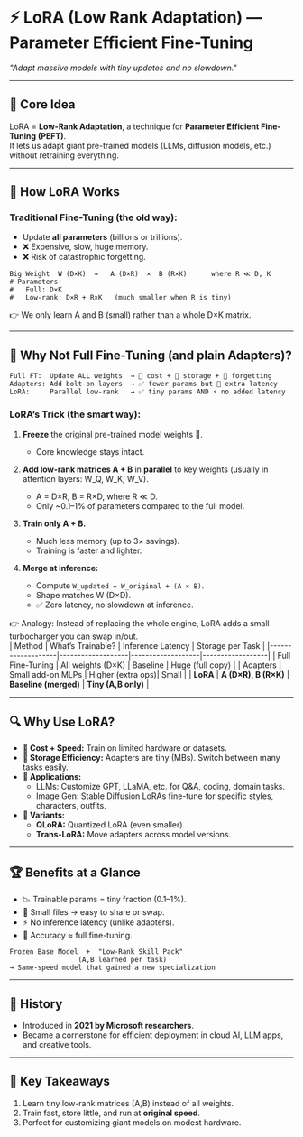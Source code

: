 # ⚡ LoRA (Low Rank Adaptation) — Parameter Efficient Fine-Tuning  
*"Adapt massive models with tiny updates and no slowdown."*  

---

## 🧩 Core Idea  
LoRA = **Low-Rank Adaptation**, a technique for **Parameter Efficient Fine-Tuning (PEFT)**.  
It lets us adapt giant pre-trained models (LLMs, diffusion models, etc.) without retraining everything.  

---

## 🚀 How LoRA Works  

### Traditional Fine-Tuning (the old way):  
- Update **all parameters** (billions or trillions).  
- ❌ Expensive, slow, huge memory.  
- ❌ Risk of catastrophic forgetting.  
```
Big Weight  W (D×K)  ≈   A (D×R)  ×  B (R×K)      where R ≪ D, K
# Parameters:
#   Full: D×K
#   Low-rank: D×R + R×K   (much smaller when R is tiny)
```

👉 We only learn A and B (small) rather than a whole D×K matrix.

---

## 🚧 Why Not Full Fine-Tuning (and plain Adapters)?

```
Full FT:  Update ALL weights  → 💸 cost + 💾 storage + 🧹 forgetting
Adapters: Add bolt-on layers  → ✅ fewer params but 🚦 extra latency
LoRA:     Parallel low-rank   → ✅ tiny params AND ⚡ no added latency
```

### LoRA’s Trick (the smart way):  

1. **Freeze** the original pre-trained model weights 🧊.  
   - Core knowledge stays intact.  

2. **Add low-rank matrices A + B** in **parallel** to key weights (usually in attention layers: W_Q, W_K, W_V).  
   - A = D×R, B = R×D, where R ≪ D.  
   - Only ~0.1–1% of parameters compared to the full model.  

3. **Train only A + B.**  
   - Much less memory (up to 3× savings).  
   - Training is faster and lighter.  

4. **Merge at inference:**  
   - Compute `W_updated = W_original + (A × B)`.  
   - Shape matches W (D×D).  
   - ✅ Zero latency, no slowdown at inference.  

👉 Analogy: Instead of replacing the whole engine, LoRA adds a small turbocharger you can swap in/out.  
| Method            | What’s Trainable? | Inference Latency | Storage per Task |
|-------------------|-------------------|-------------------|------------------|
| Full Fine-Tuning  | All weights (D×K) | Baseline          | Huge (full copy) |
| Adapters          | Small add-on MLPs | Higher (extra ops)| Small            |
| **LoRA**          | **A (D×R), B (R×K)** | **Baseline (merged)** | **Tiny (A,B only)** |

---

## 🔍 Why Use LoRA?  

- **💸 Cost + Speed:** Train on limited hardware or datasets.  
- **💾 Storage Efficiency:** Adapters are tiny (MBs). Switch between many tasks easily.  
- **🎯 Applications:**  
  - LLMs: Customize GPT, LLaMA, etc. for Q&A, coding, domain tasks.  
  - Image Gen: Stable Diffusion LoRAs fine-tune for specific styles, characters, outfits.  
- **🔬 Variants:**  
  - **QLoRA:** Quantized LoRA (even smaller).  
  - **Trans-LoRA:** Move adapters across model versions.  

---

## 🏆 Benefits at a Glance  

- 📉 Trainable params = tiny fraction (0.1–1%).  
- 💾 Small files → easy to share or swap.  
- ⚡ No inference latency (unlike adapters).  
- 🎯 Accuracy ≈ full fine-tuning.  
```
Frozen Base Model  +  "Low-Rank Skill Pack"
                 (A,B learned per task)
→ Same-speed model that gained a new specialization
```

---

## 📖 History  

- Introduced in **2021 by Microsoft researchers**.  
- Became a cornerstone for efficient deployment in cloud AI, LLM apps, and creative tools.  

---

## 📝 Key Takeaways

1) Learn tiny low-rank matrices (A,B) instead of all weights.  
2) Train fast, store little, and run at **original speed**.  
3) Perfect for customizing giant models on modest hardware.
